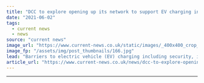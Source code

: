```yaml
---
title: "DCC to explore opening up its network to support EV charging in new Toshiba partnership"
date: "2021-06-02"
tags: 
  - current news
  - news
source: "current news"
image_url: "https://www.current-news.co.uk/static/images/_400x400_crop_center-center/EV-Proof-of-concept-at-DCC-Brabazon-House-Manchester-image-DCC.jpg"
image_fp: "/assets/img/post_thumbnails/166.jpg"
lead: "​Barriers to electric vehicle (EV) charging including security, interoperability and load management are to be tackled as part of a new consortium."
article_url: "https://www.current-news.co.uk/news/dcc-to-explore-opening-up-its-network-to-support-ev-charging-in-new-toshiba-partnership?utm_source=rss-feeds&utm_medium=rss&utm_campaign=rss"
---
```


---
